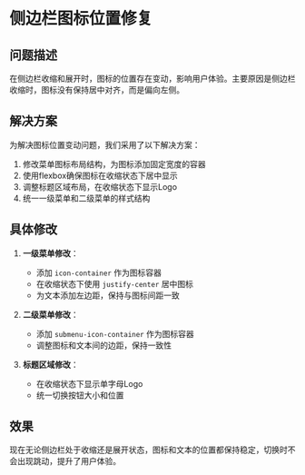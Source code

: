 # 侧边栏图标位置修复

## 问题描述
在侧边栏收缩和展开时，图标的位置存在变动，影响用户体验。主要原因是侧边栏收缩时，图标没有保持居中对齐，而是偏向左侧。

## 解决方案
为解决图标位置变动问题，我们采用了以下解决方案：

1. 修改菜单图标布局结构，为图标添加固定宽度的容器
2. 使用flexbox确保图标在收缩状态下居中显示
3. 调整标题区域布局，在收缩状态下显示Logo
4. 统一一级菜单和二级菜单的样式结构

## 具体修改
1. **一级菜单修改**：
   - 添加 `icon-container` 作为图标容器
   - 在收缩状态下使用 `justify-center` 居中图标
   - 为文本添加左边距，保持与图标间距一致

2. **二级菜单修改**：
   - 添加 `submenu-icon-container` 作为图标容器
   - 调整图标和文本间的边距，保持一致性

3. **标题区域修改**：
   - 在收缩状态下显示单字母Logo
   - 统一切换按钮大小和位置

## 效果
现在无论侧边栏处于收缩还是展开状态，图标和文本的位置都保持稳定，切换时不会出现跳动，提升了用户体验。 